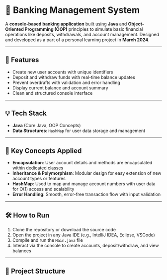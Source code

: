 # 🏦 Banking Management System

A **console-based banking application** built using **Java** and **Object-Oriented Programming (OOP)** principles to simulate basic financial operations like deposits, withdrawals, and account management. Designed and developed as a part of a personal learning project in **March 2024**.

---

## 📌 Features

- Create new user accounts with unique identifiers
- Deposit and withdraw funds with real-time balance updates
- Prevent overdrafts with validation and error handling
- Display current balance and account summary
- Clean and structured console interface

---

## 💡 Tech Stack

- **Java** (Core Java, OOP Concepts)
- **Data Structures**: `HashMap` for user data storage and management

---

## 🧠 Key Concepts Applied

- **Encapsulation**: User account details and methods are encapsulated within dedicated classes
- **Inheritance & Polymorphism**: Modular design for easy extension of new account types or features
- **HashMap**: Used to map and manage account numbers with user data for O(1) access and scalability
- **Error Handling**: Smooth, error-free transaction flow with input validation

---

## 🛠️ How to Run

1. Clone the repository or download the source code
2. Open the project in any Java IDE (e.g., IntelliJ IDEA, Eclipse, VSCode)
3. Compile and run the `Main.java` file
4. Interact via the console to create accounts, deposit/withdraw, and view balances

---

## 📁 Project Structure

